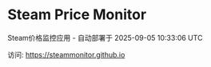 # Steam Price Monitor

Steam价格监控应用 - 自动部署于 2025-09-05 10:33:06 UTC

访问: https://steammonitor.github.io
